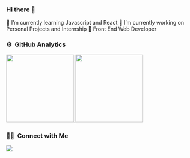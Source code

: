 ### Hi there 👋

🌱 I’m currently learning Javascript and React
🔭 I’m currently working on Personal Projects and Internship
🎯 Front End Web Developer

### ⚙️ &nbsp;GitHub Analytics

<p align="left">
<a href="https://github.com/ilhamAdhim">
  <img height="180em" src="https://github-readme-stats.vercel.app/api?username=ilhamAdhim&show_icons=true&theme=algolia&include_all_commits=true&count_private=true"/>
  <img height="180em" src="https://github-readme-stats.vercel.app/api/top-langs/?username=ilhamAdhim&layout=compact&langs_count=8&theme=algolia"/>
</a>
</p>

### 🤝🏻 &nbsp;Connect with Me

<p align="left">
<a href="mailto:ilhamm179@gmail.com"><img src="https://img.shields.io/badge/-ilhamm179@gmail.com-D14836?style=flat&logo=Gmail&logoColor=white"/></a>
</p>

<!--
**ilhamAdhim/ilhamAdhim** is a ✨ _special_ ✨ repository because its `README.md` (this file) appears on your GitHub profile.

Here are some ideas to get you started:

- 🔭 I’m currently working on ...
- 🌱 I’m currently learning ...
- 👯 I’m looking to collaborate on ...
- 🤔 I’m looking for help with ...
- 💬 Ask me about ...
- 📫 How to reach me: ...
- 😄 Pronouns: ...
- ⚡ Fun fact: ...
-->
